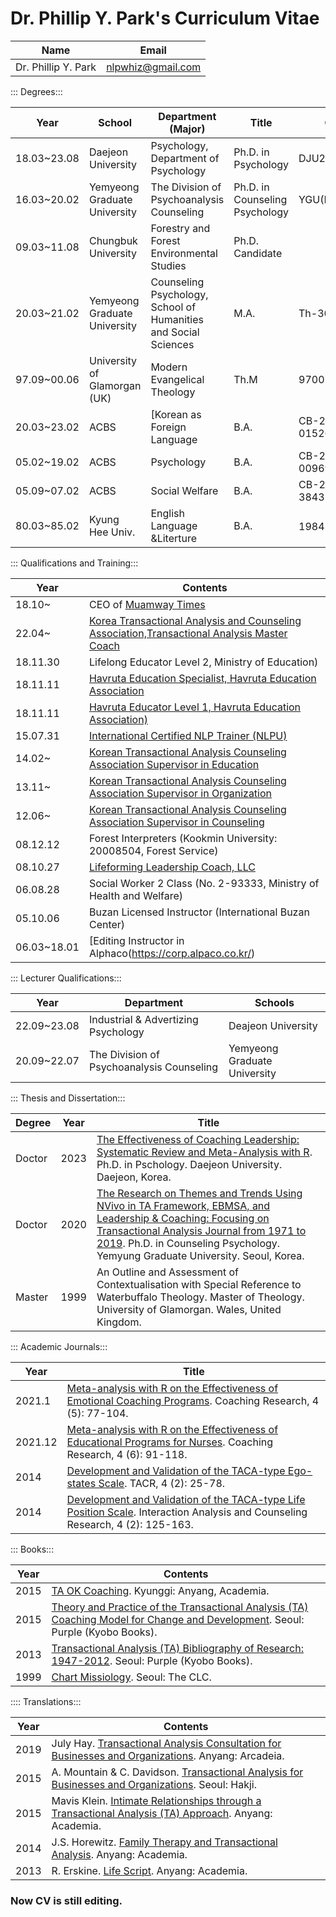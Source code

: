 # Dr. Phillip Y. Park's Curriculum Vitae

|Name|Email|
|---|---|
|Dr. Phillip Y. Park|nlpwhiz@gmail.com|

::: Degrees:::

|Year|School|Department (Major)|Title|Credits|
|---|---|---|---|---|
|18.03~23.08|Daejeon University|Psychology, Department of Psychology|Ph.D. in Psychology|DJU2022(D)-067|
|16.03~20.02|Yemyeong Graduate University|The Division of Psychoanalysis Counseling|Ph.D. in Counseling Psychology|YGU(D)-47|
|09.03~11.08|Chungbuk University|Forestry and Forest Environmental Studies|Ph.D. Candidate||
| 20.03~21.02| Yemyeong Graduate University| Counseling Psychology, School of Humanities and Social Sciences| M.A.| Th-366|
|97.09~00.06|University of Glamorgan (UK)|Modern Evangelical Theology|Th.M|97001910|
|20.03~23.02|ACBS|[Korean as Foreign Language|B.A.|CB-2023-BA-015269|
|05.02~19.02|ACBS|Psychology|B.A.|CB-2019-BA-009699|
|05.09~07.02|ACBS|Social Welfare|B.A.|CB-2007-BA-38437|
|80.03~85.02|Kyung Hee Univ.|English Language &Literture|B.A.|1984-나-54357|

::: Qualifications and Training:::

|Year|Contents|
|---|---|
|18.10~|CEO of [Muamway Times](https://muamway.net)|
|22.04~|[Korea Transactional Analysis and Counseling Association,Transactional Analysis Master Coach](https://taca.kr/new_2017_html/sub0403.php?search_gubunx=%B1%B3%B7%F9%BA%D0%BC%AE%B8%B6%BD%BA%C5%CD%C4%DA%C4%A1&search_date=&search_sido=&search_name=%B9%DA%BF%EB%B9%CE)|
|18.11.30|Lifelong Educator Level 2, Ministry of Education)|
|18.11.11|[Havruta Education Specialist, Havruta Education Association](https://cafe.naver.com/havrutaeducation/1993)|
|18.11.11|[Havruta Educator Level 1, Havruta Education Association)](https://cafe.naver.com/havrutaeducation/1993)|
|15.07.31|[International Certified NLP Trainer (NLPU)](https://www.nlpuniversitypress.com/gtcsessions/listmem.php?memID=965)|
|14.02~|[Korean Transactional Analysis Counseling Association Supervisor in Education](https://taca.kr/new_2017_html/sub0403.php?search_gubunx=%B1%B3%C0%B0%BF%B5%BF%AA%B1%B3%B7%F9%BA%D0%BC%AE%BC%F6%B7%C3%B0%A8%B5%B6%C0%DA&search_date=&search_sido=&search_name=%B9%DA%BF%EB%B9%CE)|
|13.11~|[Korean Transactional Analysis Counseling Association Supervisor in Organization](https://taca.kr/new_2017_html/sub0403.php?search_gubunx=%C1%B6%C1%F7%BF%B5%BF%AAMasterTrainer&search_date=&search_sido=&search_name=%B9%DA%BF%EB%B9%CE)|
|12.06~|[Korean Transactional Analysis Counseling Association Supervisor in Counseling](https://taca.kr/new_2017_html/sub0403.php?search_gubunx=%BB%F3%B4%E3%BF%B5%BF%AA%B1%B3%B7%F9%BA%D0%BC%AE%BC%F6%B7%C3%B0%A8%B5%B6%C0%DA&search_date=&search_sido=&search_name=%B9%DA%BF%EB%B9%CE)|
|08.12.12|Forest Interpreters (Kookmin University: 20008504, Forest Service)|
|08.10.27|[Lifeforming Leadership Coach, LLC](https://lifeformingcoach.com/)|
|06.08.28|Social Worker 2 Class (No. 2-93333, Ministry of Health and Welfare)|
|05.10.06|Buzan Licensed Instructor (International Buzan Center)|
|06.03~18.01|[Editing Instructor in Alphaco(https://corp.alpaco.co.kr/)|

::: Lecturer Qualifications:::

|Year|Department|Schools|
|---|---|---|
|22.09~23.08|Industrial & Advertizing Psychology|Deajeon University|
|20.09~22.07|The Division of Psychoanalysis Counseling|Yemyeong Graduate University|

::: Thesis and Dissertation:::

|Degree|Year|Title|
|---|---|---|
|Doctor|2023|[The Effectiveness of Coaching Leadership: Systematic Review and Meta-Analysis with R](https://www.riss.kr/search/detail/DetailView.do?p_mat_type=be54d9b8bc7cdb09&control_no=db44d62eb467cc81ffe0bdc3ef48d419&keyword=). Ph.D. in Pschology. Daejeon University. Daejeon, Korea.|
|Doctor|2020|[The Research on Themes and Trends Using NVivo in TA Framework, EBMSA, and Leadership & Coaching: Focusing on Transactional Analysis Journal from 1971 to 2019](https://www.riss.kr/search/detail/DetailView.do?p_mat_type=be54d9b8bc7cdb09&control_no=cdd2e96aca8fbfbaffe0bdc3ef48d419&keyword=The%20Research%20on%20Themes%20and%20Trends%20Using%20NVivo). Ph.D. in Counseling Psychology. Yemyung Graduate University. Seoul, Korea.|
|Master|1999|An Outline and Assessment of Contextualisation with Special Reference to Waterbuffalo Theology. Master of Theology. University of Glamorgan. Wales, United Kingdom.|

::: Academic Journals:::

|Year|Title|
|---|---|
|2021.1|[Meta-analysis with R on the Effectiveness of Emotional Coaching Programs](https://www.riss.kr/search/detail/DetailView.do?p_mat_type=1a0202e37d52c72d&control_no=b373ff582345d4c37f7a54760bb41745&keyword=). Coaching Research, 4 (5): 77-104.|
|2021.12|[Meta-analysis with R on the Effectiveness of Educational Programs for Nurses](https://www.riss.kr/search/detail/DetailView.do?p_mat_type=1a0202e37d52c72d&control_no=56f597fd60b258b7b36097776a77e665&keyword=). Coaching Research, 4 (6): 91-118.|
|2014|[Development and Validation of the TACA-type Ego-states Scale](https://scholar.kyobobook.co.kr/file/view?downOrView=pdf&schlrCmdtcode=4050025445818&artlNum=10304397&artlName=TACA%ED%98%95%20%EC%9E%90%EC%95%84%EC%83%81%ED%83%9C%20%ED%8F%89%EC%A0%95%EC%B2%99%EB%8F%84%20%EA%B0%9C%EB%B0%9C%20%EB%B0%8F%20%ED%83%80%EB%8B%B9%ED%99%94%20%EC%97%B0%EA%B5%AC). TACR, 4 (2): 25-78.|
|2014|[Development and Validation of the TACA-type Life Position Scale](https://scholar.kyobobook.co.kr/file/view?downOrView=pdf&schlrCmdtcode=4050025445780&artlNum=10304400&artlName=TACA%ED%98%95%20%EC%9D%B8%EC%83%9D%ED%83%9C%EB%8F%84%20%ED%8F%89%EC%A0%95%EC%B2%99%EB%8F%84%20%EA%B0%9C%EB%B0%9C%20%EB%B0%8F%20%ED%83%80%EB%8B%B9%ED%99%94%20%EC%97%B0%EA%B5%AC). Interaction Analysis and Counseling Research, 4 (2): 125-163.|

::: Books:::

|Year|Contents|
|---|---|
|2015|[TA OK Coaching](https://www.riss.kr/search/detail/DetailView.do?p_mat_type=d7345961987b50bf&control_no=de34df5c136fc1f6ffe0bdc3ef48d419&keyword=). Kyunggi: Anyang, Academia.|
|2015|[Theory and Practice of the Transactional Analysis (TA) Coaching Model for Change and Development](https://product.kyobobook.co.kr/detail/S000060601325). Seoul: Purple (Kyobo Books).|
|2013|[Transactional Analysis (TA) Bibliography of Research: 1947-2012](https://ebook-product.kyobobook.co.kr/dig/epd/ebook/E000003007652). Seoul: Purple (Kyobo Books).|
|1999|[Chart Missiology](https://product.kyobobook.co.kr/detail/S000000589541). Seoul: The CLC.|

:::: Translations:::

|Year|Contents|
|---|---|
|2019|July Hay. [Transactional Analysis Consultation for Businesses and Organizations](https://product.kyobobook.co.kr/detail/S000000896704). Anyang: Arcadeia.|
|2015|A. Mountain & C. Davidson. [Transactional Analysis for Businesses and Organizations](https://product.kyobobook.co.kr/detail/S000001642587). Seoul: Hakji.|
|2015|Mavis Klein. [Intimate Relationships through a Transactional Analysis (TA) Approach](https://product.kyobobook.co.kr/detail/S000000896659). Anyang: Academia.|
|2014|J.S. Horewitz. [Family Therapy and Transactional Analysis](https://product.kyobobook.co.kr/detail/S000000896645). Anyang: Academia.|
|2013|R. Erskine. [Life Script](https://product.kyobobook.co.kr/detail/S000000896635). Anyang: Academia.|


### Now CV is still editing.
